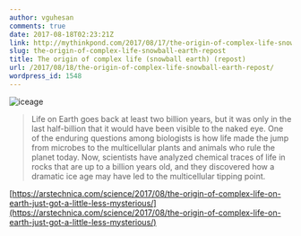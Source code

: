 ```yaml
---
author: vguhesan
comments: true
date: 2017-08-18T02:23:21Z
link: http://mythinkpond.com/2017/08/17/the-origin-of-complex-life-snowball-earth-repost/
slug: the-origin-of-complex-life-snowball-earth-repost
title: The origin of complex life (snowball earth) (repost) 
url: /2017/08/18/the-origin-of-complex-life-snowball-earth-repost/
wordpress_id: 1548
---
```


![iceage](/img/2017/08/iceage.jpg)


<blockquote>Life on Earth goes back at least two billion years, but it was only in the last half-billion that it would have been visible to the naked eye. One of the enduring questions among biologists is how life made the jump from microbes to the multicellular plants and animals who rule the planet today. Now, scientists have analyzed chemical traces of life in rocks that are up to a billion years old, and they discovered how a dramatic ice age may have led to the multicellular tipping point.</blockquote>


[https://arstechnica.com/science/2017/08/the-origin-of-complex-life-on-earth-just-got-a-little-less-mysterious/](https://arstechnica.com/science/2017/08/the-origin-of-complex-life-on-earth-just-got-a-little-less-mysterious/)
